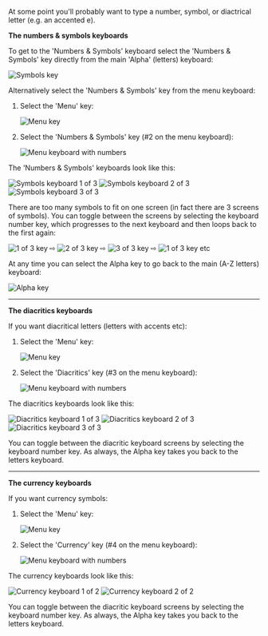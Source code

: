 At some point you'll probably want to type a number, symbol, or diactrical letter (e.g. an accented e).

**The numbers & symbols keyboards**

To get to the 'Numbers & Symbols' keyboard select the 'Numbers & Symbols' key directly from the main 'Alpha' (letters) keyboard:

![Symbols key](http://juliussweetland.github.io/OptiKey/images/Key_Symbols_Up.png)

Alternatively select the 'Numbers & Symbols' key from the menu keyboard:

1. Select the 'Menu' key:

    ![Menu key](http://juliussweetland.github.io/OptiKey/images/Key_Menu_Up.png)

2. Select the 'Numbers & Symbols' key (#2 on the menu keyboard):

    ![Menu keyboard with numbers](http://juliussweetland.github.io/OptiKey/images/Keyboard_Menu_Numbered.png)

The 'Numbers & Symbols' keyboards look like this:

![Symbols keyboard 1 of 3](http://juliussweetland.github.io/OptiKey/images/Keyboard_Symbols_1of3.png)
![Symbols keyboard 2 of 3](http://juliussweetland.github.io/OptiKey/images/Keyboard_Symbols_2of3.png)
![Symbols keyboard 3 of 3](http://juliussweetland.github.io/OptiKey/images/Keyboard_Symbols_3of3.png)

There are too many symbols to fit on one screen (in fact there are 3 screens of symbols). You can toggle between the screens by selecting the keyboard number key, which progresses to the next keyboard and then loops back to the first again:

![1 of 3 key](http://juliussweetland.github.io/OptiKey/images/Key_Symbol_1of3_Up.png)
 ⇨ 
![2 of 3 key](http://juliussweetland.github.io/OptiKey/images/Key_Symbol_2of3_Up.png)
 ⇨ 
![3 of 3 key](http://juliussweetland.github.io/OptiKey/images/Key_Symbol_3of3_Up.png)
 ⇨ 
![1 of 3 key](http://juliussweetland.github.io/OptiKey/images/Key_Symbol_1of3_Up.png)
etc

At any time you can select the Alpha key to go back to the main (A-Z letters) keyboard:

![Alpha key](http://juliussweetland.github.io/OptiKey/images/Key_Alpha_Up.png)

---

**The diacritics keyboards**

If you want diacritical letters (letters with accents etc):

1. Select the 'Menu' key:

    ![Menu key](http://juliussweetland.github.io/OptiKey/images/Key_Menu_Up.png)

2. Select the 'Diacritics' key (#3 on the menu keyboard):

    ![Menu keyboard with numbers](http://juliussweetland.github.io/OptiKey/images/Keyboard_Menu_Numbered.png)

The diacritics keyboards look like this:

![Diacritics keyboard 1 of 3](http://juliussweetland.github.io/OptiKey/images/Keyboard_Diacritic_LowerCase_1of3.png)
![Diacritics keyboard 2 of 3](http://juliussweetland.github.io/OptiKey/images/Keyboard_Diacritic_LowerCase_2of3.png)
![Diacritics keyboard 3 of 3](http://juliussweetland.github.io/OptiKey/images/Keyboard_Diacritic_LowerCase_3of3.png)

You can toggle between the diacritic keyboard screens by selecting the keyboard number key. As always, the Alpha key takes you back to the letters keyboard.

---

**The currency keyboards**

If you want currency symbols:

1. Select the 'Menu' key:

    ![Menu key](http://juliussweetland.github.io/OptiKey/images/Key_Menu_Up.png)

2. Select the 'Currency' key (#4 on the menu keyboard):

    ![Menu keyboard with numbers](http://juliussweetland.github.io/OptiKey/images/Keyboard_Menu_Numbered.png)

The currency keyboards look like this:

![Currency keyboard 1 of 2](http://juliussweetland.github.io/OptiKey/images/Keyboard_Currencies_1of2.png)
![Currency keyboard 2 of 2](http://juliussweetland.github.io/OptiKey/images/Keyboard_Currencies_2of2.png)

You can toggle between the diacritic keyboard screens by selecting the keyboard number key. As always, the Alpha key takes you back to the letters keyboard.